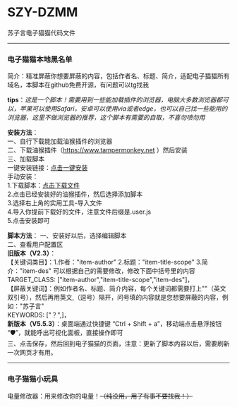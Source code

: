 # SZY-DZMM
苏子言电子猫猫代码文件    

---  
### 电子猫猫本地黑名单   
简介：精准屏蔽你想要屏蔽的内容，包括作者名、标题、简介，适配电子猫猫所有域名，本脚本在github免费开源，有问题可以tg找我  

**tips**：*这是一个脚本！需要用到一些能加载插件的浏览器，电脑大多数浏览器都可以，苹果可以使用Safari，安卓可以使用via或者edge，也可以自己找一些能用的浏览器，这里不做浏览器的推荐，这个脚本有需要的自取，不喜勿喷勿用*   

**安装方法**：   
一、自行下载能加载油猴插件的浏览器   
二、下载油猴插件（https://www.tampermonkey.net ）然后安装   
三、加载脚本   
一键安装链接：[点击一键安装](https://raw.githubusercontent.com/Suziyan-528/SZY-DZMM/refs/heads/main/电子猫猫本地黑名单/小黑屋专业版.user.js)   
手动安装：  
1.下载脚本：[点击下载文件](https://github.com/Suziyan-528/SZY-DZMM/releases/tag/V5.5.3)   
2.点击已经安装好的油猴插件，然后选择添加脚本   
3.选择右上角的实用工具-导入文件   
4.导入你提前下载好的文件，注意文件后缀是.user.js   
5.点击安装即可     


**脚本方法**：
一、安装好以后，选择编辑脚本      
二、查看用户配置区    
**旧版本（V2.3）**：   
【关键词类目】：1.作者："item-author"   2.标题："item-title-scope"   3.简介："item-des"  可以根据自己的需要修改，修改下面中括号里的内容      
TARGET_CLASS: ["item-author","item-title-scope","item-des"]，    
【屏蔽关键词】：例如作者名、标题、简介内容，每个关键词都需要打上""（英文双引号），然后再用英文,（逗号）隔开，问号填的内容就是您想要屏蔽的内容，例如："苏子言"         
KEYWORDS: ["？",]，    
**新版本（V5.5.3）**：桌面端通过快捷键 “Ctrl + Shift + a”，移动端点击悬浮按钮 “🛡️”，就能呼出可视化面板，直接操作即可   
三、点击保存，然后回到电子猫猫的页面，注意：更新了脚本内容以后，需要刷新一次网页才有用。   

---
### 电子猫猫小玩具
电量修改器：用来修改你的电量！~~（纯没用，用了有事不要找我！）~~
